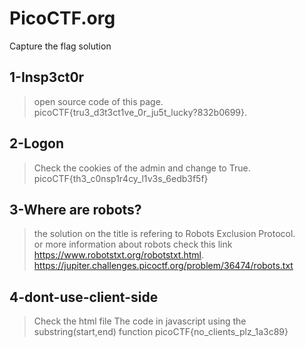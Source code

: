 # PicoCTF.org
Capture the flag solution

## 1-Insp3ct0r
>open source code of this page.  
picoCTF{tru3_d3t3ct1ve_0r_ju5t_lucky?832b0699}.   


## 2-Logon
>Check the cookies of the admin and change to True.   
picoCTF{th3_c0nsp1r4cy_l1v3s_6edb3f5f}


## 3-Where are robots?
>the solution on the title is refering to Robots Exclusion Protocol.  
or more information about robots check this link https://www.robotstxt.org/robotstxt.html. 
https://jupiter.challenges.picoctf.org/problem/36474/robots.txt


## 4-dont-use-client-side
>Check the html file
The code in javascript using the substring(start,end) function
picoCTF{no_clients_plz_1a3c89}
